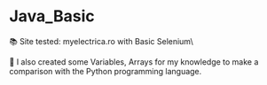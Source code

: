 # Java_Basic

📚
Site tested: myelectrica.ro with Basic Selenium\

📝 
I also created some Variables, Arrays for my knowledge to make a comparison with the Python programming language.

